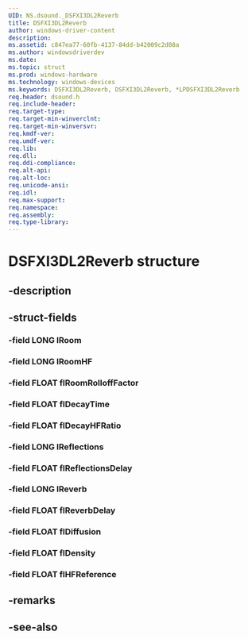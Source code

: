 ```yaml
---
UID: NS.dsound._DSFXI3DL2Reverb
title: DSFXI3DL2Reverb
author: windows-driver-content
description: 
ms.assetid: c847ea77-60fb-4137-84dd-b42009c2d08a
ms.author: windowsdriverdev
ms.date: 
ms.topic: struct
ms.prod: windows-hardware
ms.technology: windows-devices
ms.keywords: DSFXI3DL2Reverb, DSFXI3DL2Reverb, *LPDSFXI3DL2Reverb
req.header: dsound.h
req.include-header:
req.target-type:
req.target-min-winverclnt:
req.target-min-winversvr:
req.kmdf-ver:
req.umdf-ver:
req.lib:
req.dll:
req.ddi-compliance:
req.alt-api:
req.alt-loc:
req.unicode-ansi:
req.idl:
req.max-support:
req.namespace:
req.assembly:
req.type-library:
---
```


# DSFXI3DL2Reverb structure

## -description



## -struct-fields

### -field LONG lRoom			
 	
### -field LONG lRoomHF			
 	
### -field FLOAT flRoomRolloffFactor			
 	
### -field FLOAT flDecayTime			
 	
### -field FLOAT flDecayHFRatio			
 	
### -field LONG lReflections			
 	
### -field FLOAT flReflectionsDelay			
 	
### -field LONG lReverb			
 	
### -field FLOAT flReverbDelay			
 	
### -field FLOAT flDiffusion			
 	
### -field FLOAT flDensity			
 	
### -field FLOAT flHFReference			
 	
## -remarks

## -see-also